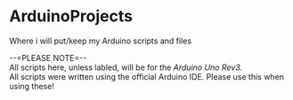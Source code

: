 # ArduinoProjects

Where i will put/keep my Arduino scripts and files	

--=PLEASE NOTE=--  
All scripts here, unless labled, will be for the *Arduino Uno Rev3*.  
All scripts were written using the official Arduino IDE. Please use this when using these!
